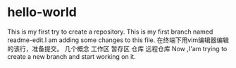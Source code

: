 # hello-world
This is my first try to create a repository.
This is my first branch named readme-edit.I am adding some changes to this file.
在终端下用vim编辑器编辑的该行，准备提交。
几个概念
    工作区
    暂存区
    仓库
    远程仓库
Now ,I'am trying to create a new branch and start working on it.
